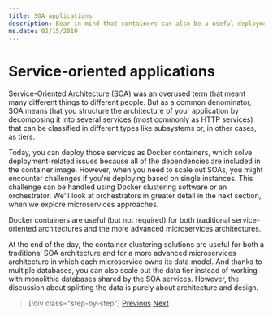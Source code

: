 ```yaml
---
title: SOA applications
description: Bear in mind that containers can also be a useful deployment option for SOA applications.
ms.date: 02/15/2019
---
```

# Service-oriented applications

Service-Oriented Architecture (SOA) was an overused term that meant many different things to different people. But as a common denominator, SOA means that you structure the architecture of your application by decomposing it into several services (most commonly as HTTP services) that can be classified in different types like subsystems or, in other cases, as tiers.

Today, you can deploy those services as Docker containers, which solve deployment-related issues because all of the dependencies are included in the container image. However, when you need to scale out SOAs, you might encounter challenges if you're deploying based on single instances. This challenge can be handled using Docker clustering software or an orchestrator. We'll look at orchestrators in greater detail in the next section, when we explore microservices approaches.

Docker containers are useful (but not required) for both traditional service-oriented architectures and the more advanced microservices architectures.

At the end of the day, the container clustering solutions are useful for both a traditional SOA architecture and for a more advanced microservices architecture in which each microservice owns its data model. And thanks to multiple databases, you can also scale out the data tier instead of working with monolithic databases shared by the SOA services. However, the discussion about splitting the data is purely about architecture and design.

>[!div class="step-by-step"]
>[Previous](state-and-data-in-docker-applications.md)
>[Next](orchestrate-high-scalability-availability.md)
